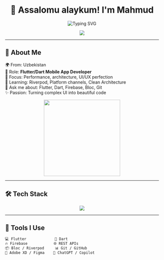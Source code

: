 <!-- HEADER -->
<h1 align="center">👋 Assalomu alaykum! I'm Mahmud</h1>
<p align="center">
  <img src="https://readme-typing-svg.demolab.com?font=Fira+Code&size=24&pause=1000&color=F7DF1E&center=true&vCenter=true&width=600&lines=Flutter+%F0%9F%90%9B+Dart+Developer;Cross-platform+App+Engineer+from+Uzbekistan;Loves+Firebase+and+Clean+Architecture;Bringing+Designs+to+Life+with+Code;Open+Source+Contributor+%E2%9D%A4%EF%B8%8F" alt="Typing SVG" />
</p>

<p align="center">
  <img src="https://capsule-render.vercel.app/api?type=waving&color=gradient&height=150&section=header&text=Welcome%20to%20My%20Profile!&fontSize=30&fontColor=ffffff" />
</p>

---

## 🎯 About Me

🌍 From: Uzbekistan  
💼 Role: **Flutter/Dart Mobile App Developer**  
📱 Focus: Performance, architecture, UI/UX perfection  
🧠 Learning: Riverpod, Platform channels, Clean Architecture  
💬 Ask me about: Flutter, Dart, Firebase, Bloc, Git  
✨ Passion: Turning complex UI into beautiful code

<p align="center">
  <img src="https://media.giphy.com/media/qgQUggAC3Pfv687qPC/giphy.gif" width="250" />
</p>

---

## 🛠️ Tech Stack

<p align="center">
  <img src="https://skillicons.dev/icons?i=flutter,dart,firebase,git,github,vscode,androidstudio,linux" />
</p>

---

## 🧰 Tools I Use

```txt
💻 Flutter             🔧 Dart
🔥 Firebase            🌐 REST APIs
📦 Bloc / Riverpod     📊 Git / GitHub
🎨 Adobe XD / Figma    💬 ChatGPT / Copilot
